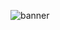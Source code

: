 
![banner](https://github.com/Teddy-Mpoyi/teddympoyi/assets/103863428/afef1792-496e-46ef-a04d-5aa42c215d64)
